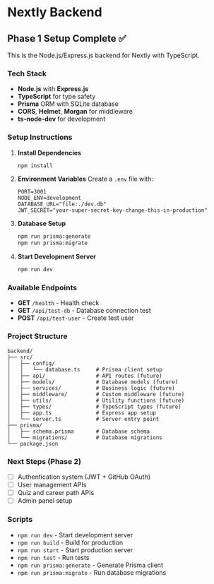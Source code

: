 # Nextly Backend

## Phase 1 Setup Complete ✅

This is the Node.js/Express.js backend for Nextly with TypeScript.

### Tech Stack
- **Node.js** with **Express.js**
- **TypeScript** for type safety
- **Prisma** ORM with SQLite database
- **CORS**, **Helmet**, **Morgan** for middleware
- **ts-node-dev** for development

### Setup Instructions

1. **Install Dependencies**
   ```bash
   npm install
   ```

2. **Environment Variables**
   Create a `.env` file with:
   ```
   PORT=3001
   NODE_ENV=development
   DATABASE_URL="file:./dev.db"
   JWT_SECRET="your-super-secret-key-change-this-in-production"
   ```

3. **Database Setup**
   ```bash
   npm run prisma:generate
   npm run prisma:migrate
   ```

4. **Start Development Server**
   ```bash
   npm run dev
   ```

### Available Endpoints

- **GET** `/health` - Health check
- **GET** `/api/test-db` - Database connection test
- **POST** `/api/test-user` - Create test user

### Project Structure

```
backend/
├── src/
│   ├── config/
│   │   └── database.ts     # Prisma client setup
│   ├── api/                # API routes (future)
│   ├── models/             # Database models (future)
│   ├── services/           # Business logic (future)
│   ├── middleware/         # Custom middleware (future)
│   ├── utils/              # Utility functions (future)
│   ├── types/              # TypeScript types (future)
│   ├── app.ts              # Express app setup
│   └── server.ts           # Server entry point
├── prisma/
│   ├── schema.prisma       # Database schema
│   └── migrations/         # Database migrations
└── package.json
```

### Next Steps (Phase 2)
- [ ] Authentication system (JWT + GitHub OAuth)
- [ ] User management APIs
- [ ] Quiz and career path APIs
- [ ] Admin panel setup

### Scripts

- `npm run dev` - Start development server
- `npm run build` - Build for production
- `npm run start` - Start production server
- `npm run test` - Run tests
- `npm run prisma:generate` - Generate Prisma client
- `npm run prisma:migrate` - Run database migrations 